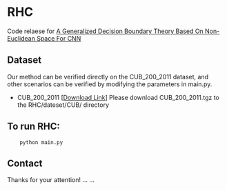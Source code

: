 # RHC
Code relaese for [A Generalized Decision Boundary Theory Based On Non-Euclidean Space For CNN]()

## Dataset
Our method can be verified directly on the CUB_200_2011 dataset, and other scenarios can be verified by modifying the parameters in main.py.
- CUB_200_2011 \[[Download Link](https://github.com/vignagajan/CUB-200-2011/blob/main/CUB_200_2011.tgz)\]
Please download CUB_200_2011.tgz to the RHC/dateset/CUB/ directory

## To run RHC:
```shell
    python main.py
```
## Contact

Thanks for your attention!
... ...
